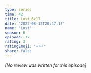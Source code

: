 ```yaml
---
type: series
time: 42
title: Lost 6x17
date: "2022-08-12T20:47:12"
name: "Lost"
season: 6
episode: 17
rating: 3
ratingEmoji: "⭐️⭐️⭐️"
share: false
---
```


*[No review was written for this episode]*
